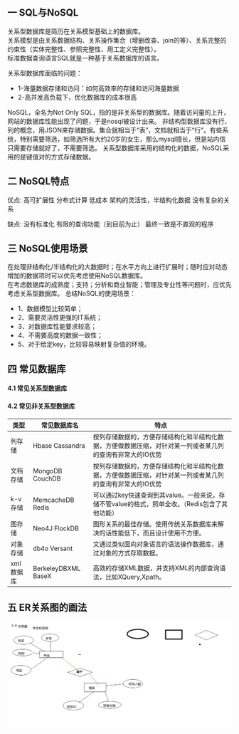 ## 一 SQL与NoSQL
关系型数据库是简历在关系模型基础上的数据库。  
关系模型是由关系数据结构、关系操作集合（增删改查、join的等）、关系完整的约束性（实体完整性、参照完整性、用工定义完整性）。  
标准数据查询语言SQL就是一种基于关系数据库的语言。  

关系型数据库面临的问题：
- 1-海量数据存储和访问：如何高效率的存储和访问海量数据
- 2-高并发高负载下，优化数据库的成本很高

NoSQL，全名为Not Only SQL，指的是非关系型的数据库。随着访问量的上升，网站的数据库性能出现了问题，于是nosql被设计出来。
非结构型数据库没有行、列的概念，用JSON来存储数据。集合就相当于“表”，文档就相当于“行”。有些系统，特别需要筛选，如筛选所有大约20岁的女生，那么mysql擅长，但是站内信只需要存储就好了，不需要筛选。
关系型数据库采用的结构化的数据，NoSQL采用的是键值对的方式存储数据。  

## 二 NoSQL特点
优点:
高可扩展性
分布式计算
低成本
架构的灵活性，半结构化数据
没有复杂的关系

缺点:
没有标准化
有限的查询功能（到目前为止）
最终一致是不直观的程序
## 三 NoSQL使用场景
在处理非结构化/半结构化的大数据时；在水平方向上进行扩展时；随时应对动态增加的数据项时可以优先考虑使用NoSQL数据库。  
在考虑数据库的成熟度；支持；分析和商业智能；管理及专业性等问题时，应优先考虑关系型数据库。
总结NoSQL的使用场景：
- 1、数据模型比较简单；
- 2、需要灵活性更强的IT系统；
- 3、对数据库性能要求较高；
- 4、不需要高度的数据一致性；
- 5、对于给定key，比较容易映射复杂值的环境。
## 四 常见数据库
#### 4.1 常见关系型数据库
#### 4.2 常见非关系型数据库
| 类型 | 常见数据库名 | 特点 |
| ------ | ------ | ------ |
| 列存储 | Hbase Cassandra | 按列存储数据的，方便存储结构化和半结构化数据，方便做数据压缩，对针对某一列或者某几列的查询有非常大的IO优势 |
| 文档存储 | MongoDB CouchDB | 按列存储数据的，方便存储结构化和半结构化数据，方便做数据压缩，对针对某一列或者某几列的查询有非常大的IO优势 |
| k-v存储 | MemcacheDB Redis | 可以通过key快速查询到其value。一般来说，存储不管value的格式，照单全收。（Redis包含了其他功能） |
| 图存储 | Neo4J FlockDB | 图形关系的最佳存储。使用传统关系数据库来解决的话性能低下，而且设计使用不方便。 |
| 对象存储 | db4o Versant | 文通过类似面向对象语言的语法操作数据库，通过对象的方式存取数据。 |
| xml数据库 | BerkeleyDBXML BaseX | 高效的存储XML数据，并支持XML的内部查询语法，比如XQuery,Xpath。 |
## 五 ER关系图的画法
![](/images/sql/00-er.png)
